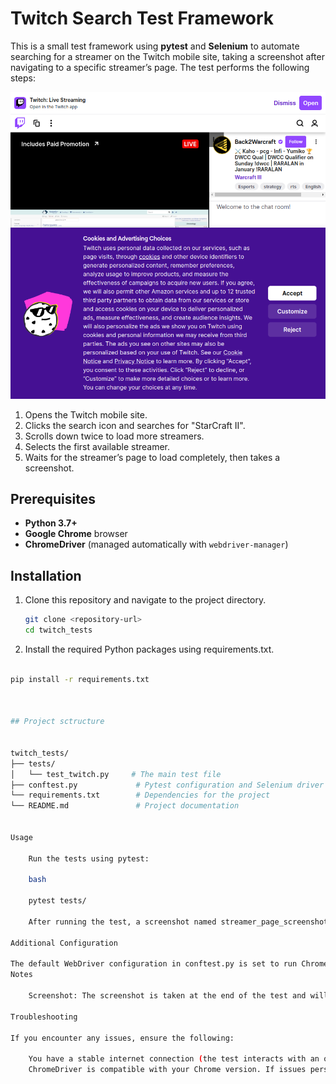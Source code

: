 # Twitch Search Test Framework

This is a small test framework using **pytest** and **Selenium** to automate searching for a streamer on the Twitch mobile site, taking a screenshot after navigating to a specific streamer’s page. The test performs the following steps:

![Test Running Screenshot](last_step.png)

1. Opens the Twitch mobile site.
2. Clicks the search icon and searches for "StarCraft II".
3. Scrolls down twice to load more streamers.
4. Selects the first available streamer.
5. Waits for the streamer’s page to load completely, then takes a screenshot.

## Prerequisites

- **Python 3.7+**
- **Google Chrome** browser
- **ChromeDriver** (managed automatically with `webdriver-manager`)

## Installation

1. Clone this repository and navigate to the project directory.

   ```bash
   git clone <repository-url>
   cd twitch_tests

2. Install the required Python packages using requirements.txt.

```bash

pip install -r requirements.txt



## Project sctructure


twitch_tests/
├── tests/
│   └── test_twitch.py     # The main test file
├── conftest.py             # Pytest configuration and Selenium driver setup
└── requirements.txt        # Dependencies for the project
└── README.md               # Project documentation


Usage

    Run the tests using pytest:

    bash

    pytest tests/

    After running the test, a screenshot named streamer_page_screenshot.png will be saved in the project directory, showing the loaded page of the selected streamer.

Additional Configuration

The default WebDriver configuration in conftest.py is set to run Chrome in headless mode with a fixed window size. You can modify these settings in conftest.py if you need to run tests with a visible browser.
Notes

    Screenshot: The screenshot is taken at the end of the test and will be saved in the project root folder.

Troubleshooting

If you encounter any issues, ensure the following:

    You have a stable internet connection (the test interacts with an online site).
    ChromeDriver is compatible with your Chrome version. If issues persist, try updating Chrome and reinstalling ChromeDriver.